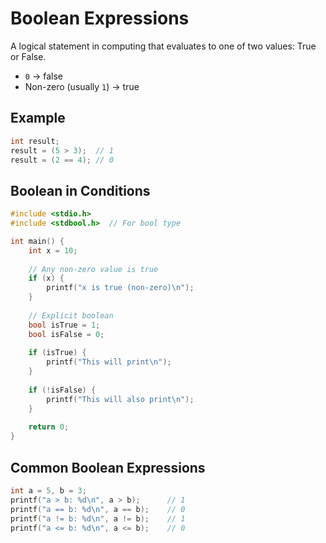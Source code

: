 # Boolean Expressions

A logical statement in computing that evaluates to one of two values: True or False.

- `0` → false  
- Non-zero (usually `1`) → true  

## Example
```c
int result;
result = (5 > 3);  // 1
result = (2 == 4); // 0

```

## Boolean in Conditions
```c
#include <stdio.h>
#include <stdbool.h>  // For bool type

int main() {
    int x = 10;
    
    // Any non-zero value is true
    if (x) {
        printf("x is true (non-zero)\n");
    }
    
    // Explicit boolean
    bool isTrue = 1;
    bool isFalse = 0;
    
    if (isTrue) {
        printf("This will print\n");
    }
    
    if (!isFalse) {
        printf("This will also print\n");
    }
    
    return 0;
}

```


## Common Boolean Expressions
```c
int a = 5, b = 3;
printf("a > b: %d\n", a > b);      // 1
printf("a == b: %d\n", a == b);    // 0
printf("a != b: %d\n", a != b);    // 1
printf("a <= b: %d\n", a <= b);    // 0

```